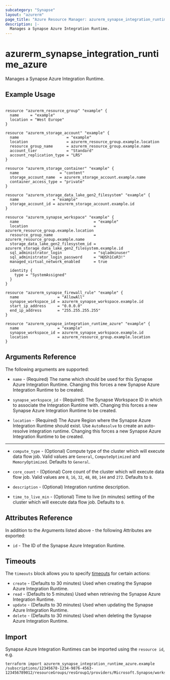 ```yaml
---
subcategory: "Synapse"
layout: "azurerm"
page_title: "Azure Resource Manager: azurerm_synapse_integration_runtime_azure"
description: |-
  Manages a Synapse Azure Integration Runtime.
---
```


# azurerm_synapse_integration_runtime_azure

Manages a Synapse Azure Integration Runtime.

## Example Usage

```hcl

resource "azurerm_resource_group" "example" {
  name     = "example"
  location = "West Europe"
}

resource "azurerm_storage_account" "example" {
  name                     = "example"
  location                 = azurerm_resource_group.example.location
  resource_group_name      = azurerm_resource_group.example.name
  account_tier             = "Standard"
  account_replication_type = "LRS"
}

resource "azurerm_storage_container" "example" {
  name                  = "content"
  storage_account_name  = azurerm_storage_account.example.name
  container_access_type = "private"
}

resource "azurerm_storage_data_lake_gen2_filesystem" "example" {
  name               = "example"
  storage_account_id = azurerm_storage_account.example.id
}

resource "azurerm_synapse_workspace" "example" {
  name                                 = "example"
  location                             = azurerm_resource_group.example.location
  resource_group_name                  = azurerm_resource_group.example.name
  storage_data_lake_gen2_filesystem_id = azurerm_storage_data_lake_gen2_filesystem.example.id
  sql_administrator_login              = "sqladminuser"
  sql_administrator_login_password     = "H@Sh1CoR3!"
  managed_virtual_network_enabled      = true

  identity {
    type = "SystemAssigned"
  }
}

resource "azurerm_synapse_firewall_rule" "example" {
  name                 = "AllowAll"
  synapse_workspace_id = azurerm_synapse_workspace.example.id
  start_ip_address     = "0.0.0.0"
  end_ip_address       = "255.255.255.255"
}

resource "azurerm_synapse_integration_runtime_azure" "example" {
  name                 = "example"
  synapse_workspace_id = azurerm_synapse_workspace.example.id
  location             = azurerm_resource_group.example.location
}
```

## Arguments Reference

The following arguments are supported:

* `name` - (Required) The name which should be used for this Synapse Azure Integration Runtime. Changing this forces a new Synapse Azure Integration Runtime to be created.

* `synapse_workspace_id` - (Required) The Synapse Workspace ID in which to associate the Integration Runtime with. Changing this forces a new Synapse Azure Integration Runtime to be created.

* `location` - (Required) The Azure Region where the Synapse Azure Integration Runtime should exist. Use `AutoResolve` to create an auto-resolve integration runtime. Changing this forces a new Synapse Azure Integration Runtime to be created.

---

* `compute_type` - (Optional) Compute type of the cluster which will execute data flow job. Valid values are `General`, `ComputeOptimized` and `MemoryOptimized`. Defaults to `General`.

* `core_count` - (Optional) Core count of the cluster which will execute data flow job. Valid values are `8`, `16`, `32`, `48`, `80`, `144` and `272`. Defaults to `8`.

* `description` - (Optional) Integration runtime description.

* `time_to_live_min` - (Optional) Time to live (in minutes) setting of the cluster which will execute data flow job. Defaults to `0`.

## Attributes Reference

In addition to the Arguments listed above - the following Attributes are exported:

* `id` - The ID of the Synapse Azure Integration Runtime.

## Timeouts

The `timeouts` block allows you to specify [timeouts](https://www.terraform.io/language/resources/syntax#operation-timeouts) for certain actions:

* `create` - (Defaults to 30 minutes) Used when creating the Synapse Azure Integration Runtime.
* `read` - (Defaults to 5 minutes) Used when retrieving the Synapse Azure Integration Runtime.
* `update` - (Defaults to 30 minutes) Used when updating the Synapse Azure Integration Runtime.
* `delete` - (Defaults to 30 minutes) Used when deleting the Synapse Azure Integration Runtime.

## Import

Synapse Azure Integration Runtimes can be imported using the `resource id`, e.g.

```shell
terraform import azurerm_synapse_integration_runtime_azure.example /subscriptions/12345678-1234-9876-4563-123456789012/resourceGroups/resGroup1/providers/Microsoft.Synapse/workspaces/workspace1/integrationruntimes/IntegrationRuntime1
```
